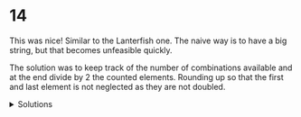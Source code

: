 # 14

This was nice! Similar to the Lanterfish one. The naive way is to have a big string, but that becomes unfeasible quickly.

The solution was to keep track of the number of combinations available and at the end divide by 2 the counted elements. Rounding up so that the first and last element is not neglected as they are not doubled.

<details>
  <summary>Solutions</summary>
  <ol>
    <li>2988</li>
    <li>3572761917024</li>
  </ol>
</details>
